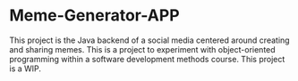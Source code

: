 # Meme-Generator-APP
This project is the Java backend of a social media centered around creating and sharing memes.
This is a project to experiment with object-oriented programming within a software development methods course.
This project is a WIP.
